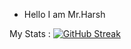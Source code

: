 - Hello I am Mr.Harsh

My Stats : 
[![GitHub Streak](https://github-readme-streak-stats.herokuapp.com/?user=Noob-Coder-69-codes)](https://git.io/streak-stats)
<!---
?Noob-Coder-69-codes/Noob-Coder-69-codes is a ✨ special ✨ repository because its `README.md` (this file) appears on your GitHub profile.
You can click the Preview link to take a look at your changes.
--->

